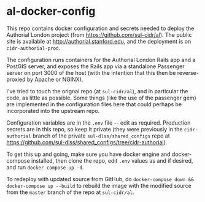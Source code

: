 # al-docker-config

This repo contains docker configuration and secrets needed to deploy the Authorial London project (from https://github.com/sul-cidr/al).  The public site is available at http://authorial.stanford.edu, and the deployment is on `cidr-authorial-prod`.

The configuration runs containers for the Authorial London Rails app and a PostGIS server, and exposes the Rails app via a standalone Passenger server on port 3000 of the host (with the intention that this then be reverse-proxied by Apache or NGINX).

I've tried to touch the orignal repo (at `sul-cidr/al`), and in particular the code, as little as possible.  Some things (like the use of the passenger gem) are implemented in the configuration files here that could perhaps be incorporated into the upstream repo.

Configuration variables are in the `.env` file -- edit as required.  Production secrets are in this repo, so keep it private (they were previously in the `cidr-authorial` branch of the private `sul-dlss/shared_configs` repo at https://github.com/sul-dlss/shared_configs/tree/cidr-authorial).

To get this up and going, make sure you have docker engine and docker-compose installed, then clone the repo, edit `.env` values as and if desired, and run `docker compose up -d`.

To redeploy with updated source from GitHub, do `docker-compose down && docker-compose up --build` to rebuild the image with the modified source from the `master` branch of the repo at `sul-cidr/al`.

